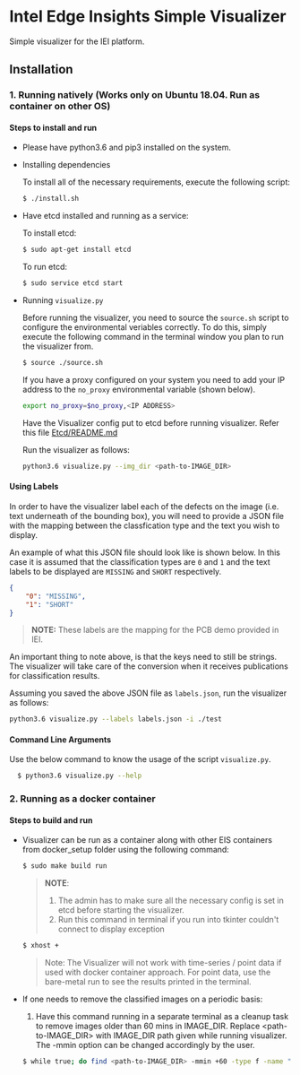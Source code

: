 # Intel Edge Insights Simple Visualizer
Simple visualizer for the IEI platform.

## Installation

### 1. Running natively (Works only on Ubuntu 18.04. Run as container on other OS)

#### Steps to install and run

* Please have python3.6 and pip3 installed on the system.

* Installing dependencies

  To install all of the necessary requirements, execute the following script:

  ```sh
  $ ./install.sh
  ```

* Have etcd installed and running as a service:

  To install etcd:

  ```sh
  $ sudo apt-get install etcd
  ```

  To run etcd:

  ```sh
  $ sudo service etcd start
  ```

* Running `visualize.py`

  Before running the visualizer, you need to source the `source.sh` script to
  configure the environmental veriables correctly. To do this, simply execute
  the following command in the terminal window you plan to run the visualizer
  from.

  ```sh
  $ source ./source.sh
  ```

  If you have a proxy configured on your system you need to add your IP address
  to the `no_proxy` environmental variable (shown below).

  ```sh
  export no_proxy=$no_proxy,<IP ADDRESS>
  ```

  Have the Visualizer config put to etcd before running visualizer. Refer this
  file [Etcd/README.md](../../Etcd/README.md)
    
  Run the visualizer as follows:

    ```sh
    python3.6 visualize.py --img_dir <path-to-IMAGE_DIR>
    ```

#### Using Labels

In order to have the visualizer label each of the defects on the image (i.e.
text underneath of the bounding box), you will need to provide a JSON file with
the mapping between the classfication type and the text you wish to display.

An example of what this JSON file should look like is shown below. In this case
it is assumed that the classification types are `0` and `1` and the text labels
to be displayed are `MISSING` and `SHORT` respectively.

```json
{
    "0": "MISSING",
    "1": "SHORT"
}
```
> **NOTE:** These labels are the mapping for the PCB demo provided in IEI.

An important thing to note above, is that the keys need to still be strings.
The visualizer will take care of the conversion when it receives publications
for classification results.

Assuming you saved the above JSON file as `labels.json`, run the visualizer
as follows:

```sh
python3.6 visualize.py --labels labels.json -i ./test
```

#### Command Line Arguments
Use the below command to know the usage of the script `visualize.py`.

```sh
  $ python3.6 visualize.py --help
```

### 2. Running as a docker container

#### Steps to build and run

* Visualizer can be run as a container along with other EIS containers from docker_setup folder using the following command:

  ```sh
  $ sudo make build run
  ```

  > **NOTE**:
  > 1. The admin has to make sure all the necessary config is set in etcd before starting the visualizer.
  > 2. Run this command in terminal if you run into tkinter couldn't connect to display exception
    
    ```sh
    $ xhost +
    ```

    > Note: The Visualizer will not work with time-series / point data if used with docker container approach.
    > For point data, use the bare-metal run to see the results printed in the terminal.

* If one needs to remove the classified images on a periodic basis:

  1. Have this command running in a separate terminal as a cleanup task to remove images older than 60 mins in IMAGE_DIR. Replace <path-to-IMAGE_DIR> with IMAGE_DIR path given while running visualizer. The -mmin option can be changed accordingly by the user.

    ```sh
    $ while true; do find <path-to-IMAGE_DIR> -mmin +60 -type f -name "*.png" -exec rm -f {} \;;  done
    ```